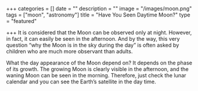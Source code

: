 +++
categories = []
date = ""
description = ""
image = "/images/moon.png"
tags = ["moon", "astronomy"]
title = "Have You Seen Daytime Moon?"
type = "featured"

+++
It is considered that the Moon can be observed only at night. However, in fact, it can easily be seen in the afternoon. And by the way, this very question “why the Moon is in the sky during the day” is often asked by children who are much more observant than adults.

What the day appearance of the Moon depend on? It depends on the phase of its growth. The growing Moon is clearly visible in the afternoon, and the waning Moon can be seen in the morning. Therefore, just check the lunar calendar and you can see the Earth’s satellite in the day time.